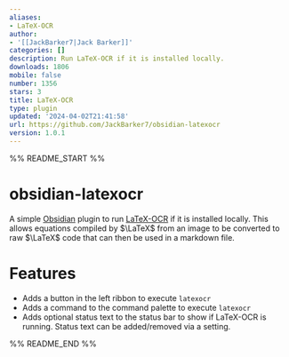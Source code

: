 ```yaml
---
aliases:
- LaTeX-OCR
author:
- '[[JackBarker7|Jack Barker]]'
categories: []
description: Run LaTeX-OCR if it is installed locally.
downloads: 1806
mobile: false
number: 1356
stars: 3
title: LaTeX-OCR
type: plugin
updated: '2024-04-02T21:41:58'
url: https://github.com/JackBarker7/obsidian-latexocr
version: 1.0.1
---
```


%% README_START %%

# obsidian-latexocr

A simple [Obsidian](https://obsidian.md/) plugin to run [LaTeX-OCR](https://github.com/lukas-blecher/LaTeX-OCR) if it is installed locally. This allows equations compiled by $\LaTeX$ from an image to be converted to raw $\LaTeX$ code that can then be used in a markdown file.

# Features

- Adds a button in the left ribbon to execute `latexocr`
- Adds a command to the command palette to execute `latexocr`
- Adds optional status text to the status bar to show if LaTeX-OCR is running. Status text can be added/removed via a setting.


%% README_END %%